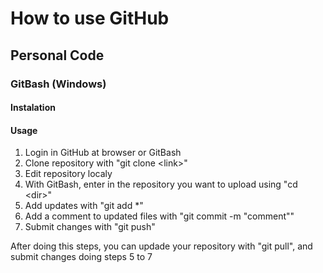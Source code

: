 # How to use GitHub

## Personal Code

### GitBash (Windows)

#### Instalation

#### Usage
1. Login in GitHub at browser or GitBash
2. Clone repository with "git clone \<link>"
3. Edit repository localy
4. With GitBash, enter in the repository you want to upload using "cd \<dir>"
5. Add updates with "git add *"
6. Add a comment to updated files with "git commit -m "comment""
7. Submit changes with "git push"

After doing this steps, you can updade your repository with "git pull", and submit changes doing steps 5 to 7
